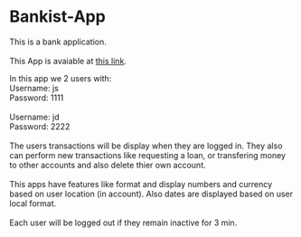 # Bankist-App

This is a bank application.
<br />
<br />
This App is avaiable at [this link](https://haniesolaty.github.io/Pig-Game/).

In this app we 2 users with:
<br />
Username: js <br /> Password: 1111
<br />
<br />
Username: jd <br /> Password: 2222
<br />
<br />
The users transactions will be display when they are logged in. They also can perform new transactions like requesting a loan, or transfering money to other accounts and also delete thier own account.
<br />
<br />
This apps have features like format and display numbers and currency based on user location (in account). Also dates are displayed based on user local format.
<br />
<br />
Each user will be logged out if they remain inactive for 3 min.
